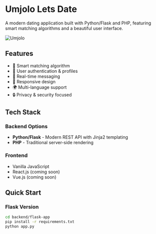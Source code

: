 # Umjolo Lets Date

A modern dating application built with Python/Flask and PHP, featuring smart matching algorithms and a beautiful user interface.

![Umjolo ](docs/images/umjolo-screenshot.png)

## Features

- 🎯 Smart matching algorithm
- 🔐 User authentication & profiles
- 💬 Real-time messaging
- 📱 Responsive design
- 🌍 Multi-language support
- 🔒 Privacy & security focused

## Tech Stack

### Backend Options
- **Python/Flask** - Modern REST API with Jinja2 templating
- **PHP** - Traditional server-side rendering

### Frontend
- Vanilla JavaScript
- React.js (coming soon)
- Vue.js (coming soon)

## Quick Start

### Flask Version
```bash
cd backend/flask-app
pip install -r requirements.txt
python app.py
